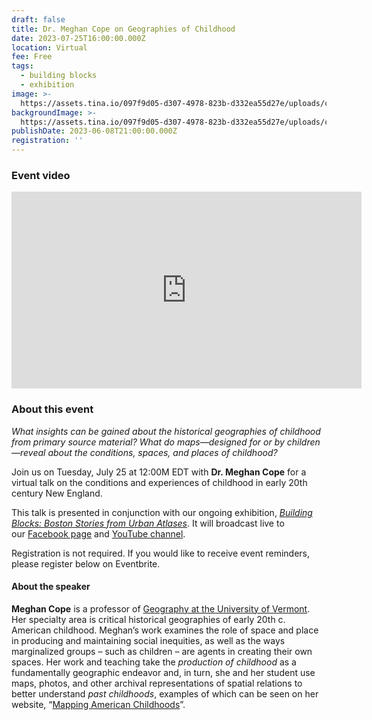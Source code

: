 ```yaml
---
draft: false
title: Dr. Meghan Cope on Geographies of Childhood
date: 2023-07-25T16:00:00.000Z
location: Virtual
fee: Free
tags:
  - building blocks
  - exhibition
image: >-
  https://assets.tina.io/097f9d05-d307-4978-823b-d332ea55d27e/uploads/cropped-playground.jpeg
backgroundImage: >-
  https://assets.tina.io/097f9d05-d307-4978-823b-d332ea55d27e/uploads/cropped-playground.jpeg
publishDate: 2023-06-08T21:00:00.000Z
registration: ''
---
```


### Event video

<iframe width="560" height="315" src="https://www.youtube.com/embed/1fdJ9t69Rwk" title="YouTube video player" frameborder="0" allow="accelerometer; autoplay; clipboard-write; encrypted-media; gyroscope; picture-in-picture; web-share" allowfullscreen></iframe>

### About this event

*What insights can be gained about the historical geographies of childhood from primary source material? What do maps—designed for or by children—reveal about the conditions, spaces, and places of childhood?*

Join us on Tuesday, July 25 at 12:00M EDT with **Dr. Meghan Cope** for a virtual talk on the conditions and experiences of childhood in early 20th century New England.

This talk is presented in conjunction with our ongoing exhibition, *[Building Blocks: Boston Stories from Urban Atlases](https://www.leventhalmap.org/digital-exhibitions/building-blocks/)*. It will broadcast live to our [Facebook page](https://www.facebook.com/bplmaps) and [YouTube channel](https://www.youtube.com/@LeventhalMapEducationCenter).

Registration is not required. If you would like to receive event reminders, please register below on Eventbrite.

#### About the speaker

**Meghan Cope** is a professor of [Geography at the University of Vermont](https://www.uvm.edu/cas/geography/profiles/meghan-cope). Her specialty area is critical historical geographies of early 20th c. American childhood. Meghan’s work examines the role of space and place in producing and maintaining social inequities, as well as the ways marginalized groups – such as children – are agents in creating their own spaces. Her work and teaching take the *production of childhood* as a fundamentally geographic endeavor and, in turn, she and her student use maps, photos, and other archival representations of spatial relations to better understand *past childhoods*, examples of which can be seen on her website, “[Mapping American Childhoods](https://blog.uvm.edu/mcope-childhoods/)”.

<div id="eventbrite-widget-container-653110349637"></div>

<script src="https://www.eventbrite.com/static/widgets/eb_widgets.js"></script>

<script type="text/javascript">
    var exampleCallback = function() {
        console.log('Order complete!');
    };

    window.EBWidgets.createWidget({
        // Required
        widgetType: 'checkout',
        eventId: '653110349637',
        iframeContainerId: 'eventbrite-widget-container-653110349637',

        // Optional
        iframeContainerHeight: 425,  // Widget height in pixels. Defaults to a minimum of 425px if not provided
        onOrderComplete: exampleCallback  // Method called when an order has successfully completed
    });
</script>
